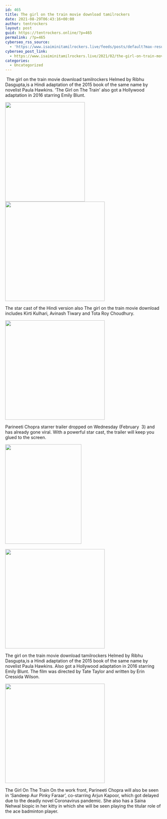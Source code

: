 ```yaml
---
id: 465
title: The girl on the train movie download tamilrockers
date: 2021-08-29T06:43:16+00:00
author: tentrockers
layout: post
guid: https://tentrockers.online/?p=465
permalink: /?p=465
cyberseo_rss_source:
  - 'https://www.isaiminitamilrockers.live/feeds/posts/default?max-results=150&start-index=151'
cyberseo_post_link:
  - https://www.isaiminitamilrockers.live/2021/02/the-girl-on-train-movie-download.html
categories:
  - Uncategorized
---
```

<meta content="&nbsp;The girl on the train movie download tamilrockers Helmed by Ribhu Dasgupta,is a Hindi adaptation of the 2015 book of the same name by novel..." name="twitter:description" />

  


<center>
</center>

&nbsp;The girl on the train movie download tamilrockers Helmed by Ribhu Dasgupta,is a Hindi adaptation of the 2015 book of the same name by novelist Paula Hawkins. ‘The Girl on The Train’ also got a Hollywood adaptation in 2016 starring Emily Blunt.<ins data-width="0" data-height="0" class="n12a1d6fc15" data-domain="//aaaaaco.com" data-affquery="/81dee8bcaf/12a1d6fc15/?placementName=default"></ins>

<div class="separator">
  <a href="https://1.bp.blogspot.com/-pUhhHqIxkVc/YDc8WFlIrHI/AAAAAAAAATI/x4J1Fjo3dKgclABYUx7l7Xp7SMPOpViWwCLcBGAsYHQ/s2048/9781784161750.jpg" imageanchor="1"><img loading="lazy" border="0" data-original-height="2048" data-original-width="1313" height="320" src="https://1.bp.blogspot.com/-pUhhHqIxkVc/YDc8WFlIrHI/AAAAAAAAATI/x4J1Fjo3dKgclABYUx7l7Xp7SMPOpViWwCLcBGAsYHQ/w256-h320/9781784161750.jpg" width="256" /></a>
</div>



<div class="separator">
  <a href="https://aaaaaco.com/d4c26a5800/814a0890c9/?placementName=default" imageanchor="1" target="_blank" rel="noopener"><img border="0" data-original-height="166" data-original-width="800" src="https://1.bp.blogspot.com/-ZH8ukiDJyMM/YDc8bWJsVfI/AAAAAAAAATM/i_rVjY6jSaU1fPZjBOk9vmsILTTeWKyrgCLcBGAsYHQ/s320/unnamed.gif" width="320" /></a>
</div>

<ins data-width="0" data-height="0" class="n12a1d6fc15" data-domain="//aaaaaco.com" data-affquery="/81dee8bcaf/12a1d6fc15/?placementName=default"></ins>

The star cast of the Hindi version also The girl on the train movie download includes Kirti Kulhari, Avinash Tiwary and Tota Roy Choudhury.

<div class="separator">
  <a href="https://aaaaaco.com/d4c26a5800/814a0890c9/?placementName=default" imageanchor="1" target="_blank" rel="noopener"><img border="0" data-original-height="166" data-original-width="800" src="https://1.bp.blogspot.com/-5rIz2bwrzFM/YDc8hsNae0I/AAAAAAAAATQ/hAY_r7r7J8Y2TvtXeOksgd28Vb5u5Bu-gCLcBGAsYHQ/s320/unnamed.gif" width="320" /></a>
</div>

Parineeti Chopra starrer trailer dropped on Wednesday (February&nbsp; 3) and has already gone viral. With a powerful star cast, the trailer will keep you glued to the screen.<ins data-width="0" data-height="0" class="n12a1d6fc15" data-domain="//aaaaaco.com" data-affquery="/81dee8bcaf/12a1d6fc15/?placementName=default"></ins>

<div class="separator">
  <a href="https://1.bp.blogspot.com/-8xBCr9BAYgg/YDc8u4ynOlI/AAAAAAAAATg/__mtRMP1-ewTzhFe7rCJa_4c7Y0ihREgwCLcBGAsYHQ/s2048/9781784161750.jpg" imageanchor="1"><img loading="lazy" border="0" data-original-height="2048" data-original-width="1313" height="320" src="https://1.bp.blogspot.com/-8xBCr9BAYgg/YDc8u4ynOlI/AAAAAAAAATg/__mtRMP1-ewTzhFe7rCJa_4c7Y0ihREgwCLcBGAsYHQ/w245-h320/9781784161750.jpg" width="245" /></a>
</div>

<div class="separator">
  <a href="https://aaaaaco.com/d4c26a5800/814a0890c9/?placementName=default" imageanchor="1" target="_blank" rel="noopener"><br /><img border="0" data-original-height="166" data-original-width="800" src="https://1.bp.blogspot.com/-8-0jAplARLo/YDc8lSn6MlI/AAAAAAAAATU/iBQecfhzndgffySJtv27KUJoc7wnqDC8ACLcBGAsYHQ/s320/unnamed.gif" width="320" /></a>
</div>

<ins data-width="0" data-height="0" class="n12a1d6fc15" data-domain="//aaaaaco.com" data-affquery="/81dee8bcaf/12a1d6fc15/?placementName=default"></ins>

The girl on the train movie download tamilrockers Helmed by Ribhu Dasgupta,is a Hindi adaptation of the 2015 book of the same name by novelist Paula Hawkins. Also got a Hollywood adaptation in 2016 starring Emily Blunt. The film was directed by Tate Taylor and written by Erin Cressida Wilson.<ins data-width="0" data-height="0" class="n12a1d6fc15" data-domain="//aaaaaco.com" data-affquery="/81dee8bcaf/12a1d6fc15/?placementName=default"></ins>

<div class="separator">
  <a href="https://aaaaaco.com/d4c26a5800/814a0890c9/?placementName=default" imageanchor="1" target="_blank" rel="noopener"><img border="0" data-original-height="166" data-original-width="800" src="https://1.bp.blogspot.com/-B_ZpLwV7mBc/YDc8pE_npKI/AAAAAAAAATc/9J4Vk_3UpysTmndb8iRO3eHWucJqOWWAQCLcBGAsYHQ/s320/unnamed.gif" width="320" /></a>
</div>

<ins data-width="0" data-height="0" class="n12a1d6fc15" data-domain="//aaaaaco.com" data-affquery="/81dee8bcaf/12a1d6fc15/?placementName=default"></ins><ins data-width="0" data-height="0" class="n12a1d6fc15" data-domain="//aaaaaco.com" data-affquery="/81dee8bcaf/12a1d6fc15/?placementName=default"></ins>

The Girl On The Train On the work front, Parineeti Chopra will also be seen in ‘Sandeep Aur Pinky Faraar’, co-starring Arjun Kapoor, which got delayed due to the deadly novel Coronavirus pandemic. She also has a Saina Nehwal biopic in her kitty in which she will be seen playing the titular role of the ace badminton player.<ins data-width="0" data-height="0" class="n12a1d6fc15" data-domain="//aaaaaco.com" data-affquery="/81dee8bcaf/12a1d6fc15/?placementName=default"></ins>

<center>
</center>